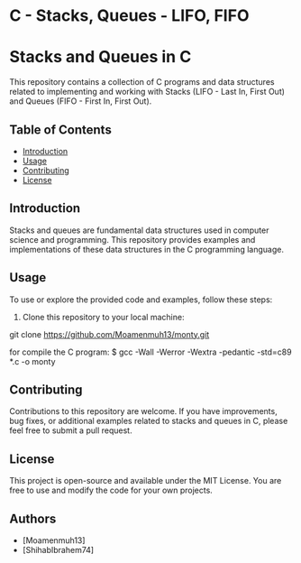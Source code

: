 # C - Stacks, Queues - LIFO, FIFO

# Stacks and Queues in C

This repository contains a collection of C programs and data structures related to implementing and working with Stacks (LIFO - Last In, First Out) and Queues (FIFO - First In, First Out).

## Table of Contents
- [Introduction](#introduction)
- [Usage](#usage)
- [Contributing](#contributing)
- [License](#license)

## Introduction

Stacks and queues are fundamental data structures used in computer science and programming. This repository provides examples and implementations of these data structures in the C programming language.

## Usage

To use or explore the provided code and examples, follow these steps:
1. Clone this repository to your local machine:

git clone https://github.com/Moamenmuh13/monty.git

for compile the C program: 
$ gcc -Wall -Werror -Wextra -pedantic -std=c89 *.c -o monty


## Contributing
Contributions to this repository are welcome. If you have improvements, bug fixes, or additional examples related to stacks and queues in C, please feel free to submit a pull request.

## License
This project is open-source and available under the MIT License. You are free to use and modify the code for your own projects.

## Authors

- [Moamenmuh13]
- [ShihabIbrahem74]

